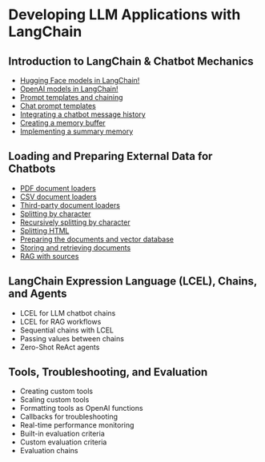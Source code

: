 # Developing LLM Applications with LangChain

## Introduction to LangChain & Chatbot Mechanics

- [Hugging Face models in LangChain!](hugging_face_models_in_langchain.py)
- [OpenAI models in LangChain!](openai_models_in_langchain.py)
- [Prompt templates and chaining](prompt_templates_and_chaining.py)
- [Chat prompt templates](chat_prompt_templates.py)
- [Integrating a chatbot message history](integrating_a_chatbot_message_history.py)
- [Creating a memory buffer](creating_a_memory_buffer.py)
- [Implementing a summary memory](implementing_a_summary_memory.py)

## Loading and Preparing External Data for Chatbots

- [PDF document loaders](pdf_document_loaders.py)
- [CSV document loaders](csv_document_loaders.py)
- [Third-party document loaders](third_party_document_loaders.py)
- [Splitting by character](splitting_by_character.py)
- [Recursively splitting by character](recursively_splitting_by_character.py)
- [Splitting HTML](splitting_html.py)
- [Preparing the documents and vector database](preparing_the_documents_and_vector_database.py)
- [Storing and retrieving documents](storing_and_retrieving_documents.py)
- [RAG with sources](rag_with_sources.py)

## LangChain Expression Language (LCEL), Chains, and Agents

- LCEL for LLM chatbot chains
- LCEL for RAG workflows
- Sequential chains with LCEL
- Passing values between chains
- Zero-Shot ReAct agents

## Tools, Troubleshooting, and Evaluation

- Creating custom tools
- Scaling custom tools
- Formatting tools as OpenAI functions
- Callbacks for troubleshooting
- Real-time performance monitoring
- Built-in evaluation criteria
- Custom evaluation criteria
- Evaluation chains

